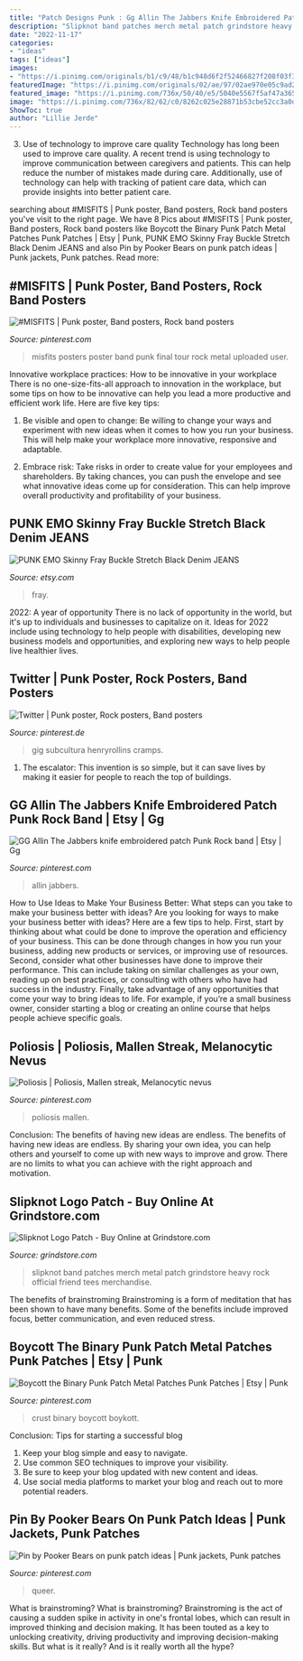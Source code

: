 ```yaml
---
title: "Patch Designs Punk : Gg Allin The Jabbers Knife Embroidered Patch Punk Rock Band"
description: "Slipknot band patches merch metal patch grindstore heavy rock official friend tees merchandise"
date: "2022-11-17"
categories:
- "ideas"
tags: ["ideas"]
images:
- "https://i.pinimg.com/originals/b1/c9/48/b1c948d6f2f52466827f208f03f326d0.jpg"
featuredImage: "https://i.pinimg.com/originals/02/ae/97/02ae970e05c9ad2a0610fb9188e30308.jpg"
featured_image: "https://i.pinimg.com/736x/50/40/e5/5040e5567f5af47a365ab042ae880cf1.jpg"
image: "https://i.pinimg.com/736x/82/62/c0/8262c025e28871b53cbe52cc3a0de7b6.jpg"
ShowToc: true
author: "Lillie Jerde"
---
```



3) Use of technology to improve care quality
Technology has long been used to improve care quality. A recent trend is using technology to improve communication between caregivers and patients. This can help reduce the number of mistakes made during care. Additionally, use of technology can help with tracking of patient care data, which can provide insights into better patient care.

	

		
searching about #MISFITS | Punk poster, Band posters, Rock band posters you've visit to the right page. We have 8 Pics about #MISFITS | Punk poster, Band posters, Rock band posters like Boycott the Binary Punk Patch Metal Patches Punk Patches | Etsy | Punk, PUNK EMO Skinny Fray Buckle Stretch Black Denim JEANS and also Pin by Pooker Bears on punk patch ideas | Punk jackets, Punk patches. Read more:
		
    
## #MISFITS | Punk Poster, Band Posters, Rock Band Posters

<img loading=lazy src="https://i.pinimg.com/originals/b1/c9/48/b1c948d6f2f52466827f208f03f326d0.jpg" onerror="this.onerror=null;this.src='https://tse1.mm.bing.net/th?id=OIP.Wh-ScusUr-iO-lr3C4CG5wHaJ3&amp;pid=15.1';" alt="#MISFITS | Punk poster, Band posters, Rock band posters">

_Source: pinterest.com_

>misfits posters poster band punk final tour rock metal uploaded user. 

	

Innovative workplace practices: How to be innovative in your workplace
There is no one-size-fits-all approach to innovation in the workplace, but some tips on how to be innovative can help you lead a more productive and efficient work life. Here are five key tips:
1. Be visible and open to change: Be willing to change your ways and experiment with new ideas when it comes to how you run your business. This will help make your workplace more innovative, responsive and adaptable.

2. Embrace risk: Take risks in order to create value for your employees and shareholders. By taking chances, you can push the envelope and see what innovative ideas come up for consideration. This can help improve overall productivity and profitability of your business.


    
## PUNK EMO Skinny Fray Buckle Stretch Black Denim JEANS

<img loading=lazy src="https://img1.etsystatic.com/009/0/6172408/il_fullxfull.424910865_rscg.jpg" onerror="this.onerror=null;this.src='https://tse4.mm.bing.net/th?id=OIP.B3jQ_BxJHy9Vumx3JcKD0AHaLI&amp;pid=15.1';" alt="PUNK EMO Skinny Fray Buckle Stretch Black Denim JEANS">

_Source: etsy.com_

>fray. 

	

2022: A year of opportunity
There is no lack of opportunity in the world, but it's up to individuals and businesses to capitalize on it. Ideas for 2022 include using technology to help people with disabilities, developing new business models and opportunities, and exploring new ways to help people live healthier lives.

    
## Twitter | Punk Poster, Rock Posters, Band Posters

<img loading=lazy src="https://i.pinimg.com/originals/ef/e6/55/efe655c16ea4b1a4bdd9f3e42eab54e3.jpg" onerror="this.onerror=null;this.src='https://tse2.mm.bing.net/th?id=OIP.MaTaKPMnZZa_KXFofHX3zwAAAA&amp;pid=15.1';" alt="Twitter | Punk poster, Rock posters, Band posters">

_Source: pinterest.de_

>gig subcultura henryrollins cramps. 

	

1. The escalator: This invention is so simple, but it can save lives by making it easier for people to reach the top of buildings.

    
## GG Allin The Jabbers Knife Embroidered Patch Punk Rock Band | Etsy | Gg

<img loading=lazy src="https://i.pinimg.com/736x/50/40/e5/5040e5567f5af47a365ab042ae880cf1.jpg" onerror="this.onerror=null;this.src='https://tse2.mm.bing.net/th?id=OIP.hqg_Tf0REvTEzPwOdvVCMAHaFj&amp;pid=15.1';" alt="GG Allin The Jabbers knife embroidered patch Punk Rock band | Etsy | Gg">

_Source: pinterest.com_

>allin jabbers. 

	

How to Use Ideas to Make Your Business Better: What steps can you take to make your business better with ideas?
Are you looking for ways to make your business better with ideas? Here are a few tips to help. First, start by thinking about what could be done to improve the operation and efficiency of your business. This can be done through changes in how you run your business, adding new products or services, or improving use of resources. Second, consider what other businesses have done to improve their performance. This can include taking on similar challenges as your own, reading up on best practices, or consulting with others who have had success in the industry. Finally, take advantage of any opportunities that come your way to bring ideas to life. For example, if you’re a small business owner, consider starting a blog or creating an online course that helps people achieve specific goals.

    
## Poliosis | Poliosis, Mallen Streak, Melanocytic Nevus

<img loading=lazy src="https://i.pinimg.com/736x/82/62/c0/8262c025e28871b53cbe52cc3a0de7b6.jpg" onerror="this.onerror=null;this.src='https://tse2.mm.bing.net/th?id=OIP.vpJ_0n4UzEruftiQdjAxagHaJ3&amp;pid=15.1';" alt="Poliosis | Poliosis, Mallen streak, Melanocytic nevus">

_Source: pinterest.com_

>poliosis mallen. 

	

Conclusion: The benefits of having new ideas are endless.
The benefits of having new ideas are endless. By sharing your own idea, you can help others and yourself to come up with new ways to improve and grow. There are no limits to what you can achieve with the right approach and motivation.

    
## Slipknot Logo Patch - Buy Online At Grindstore.com

<img loading=lazy src="https://www.grindstore.com/images/product/large/499250-148632.jpg" onerror="this.onerror=null;this.src='https://tse4.mm.bing.net/th?id=OIP.gB-y3xGloRqBpyp7oBnpIQHaJ4&amp;pid=15.1';" alt="Slipknot Logo Patch - Buy Online at Grindstore.com">

_Source: grindstore.com_

>slipknot band patches merch metal patch grindstore heavy rock official friend tees merchandise. 

	

The benefits of brainstroming
Brainstroming is a form of meditation that has been shown to have many benefits. Some of the benefits include improved focus, better communication, and even reduced stress.

    
## Boycott The Binary Punk Patch Metal Patches Punk Patches | Etsy | Punk

<img loading=lazy src="https://i.pinimg.com/736x/f6/55/61/f65561e4c3a999f8092410020089e123.jpg" onerror="this.onerror=null;this.src='https://tse1.mm.bing.net/th?id=OIP.oZojDEbB9fZZE_sWihnGVQHaHZ&amp;pid=15.1';" alt="Boycott the Binary Punk Patch Metal Patches Punk Patches | Etsy | Punk">

_Source: pinterest.com_

>crust binary boycott boykott. 

	

Conclusion: Tips for starting a successful blog
1. Keep your blog simple and easy to navigate.
2. Use common SEO techniques to improve your visibility.
3. Be sure to keep your blog updated with new content and ideas.
4. Use social media platforms to market your blog and reach out to more potential readers.

    
## Pin By Pooker Bears On Punk Patch Ideas | Punk Jackets, Punk Patches

<img loading=lazy src="https://i.pinimg.com/originals/02/ae/97/02ae970e05c9ad2a0610fb9188e30308.jpg" onerror="this.onerror=null;this.src='https://tse1.mm.bing.net/th?id=OIP.Ca4ICFyBrTe4AyEWCFTkXwHaLH&amp;pid=15.1';" alt="Pin by Pooker Bears on punk patch ideas | Punk jackets, Punk patches">

_Source: pinterest.com_

>queer. 

	

What is brainstroming?
What is brainstroming? Brainstroming is the act of causing a sudden spike in activity in one's frontal lobes, which can result in improved thinking and decision making. It has been touted as a key to unlocking creativity, driving productivity and improving decision-making skills. But what is it really? And is it really worth all the hype?

